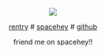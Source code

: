 
<p align="center">
<img src="https://i.postimg.cc/VNf88z7X/3b7fd4a3b17384c36ebc945ce7605b44-removebg-preview.png"/>
</p>
<p align="center">
<a href="https://rentry.co/internaldialogue"> rentry</a> # <a href="https://spacehey.com/profile?id=4011582">spacehey</a> # <a href="https://github.com/hey-missy">github</a>
</p>
<p align="center">
friend me on spacehey!!
</p>

